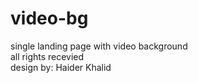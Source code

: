 # video-bg
single landing page with video background <br>
all rights recevied <br>
design by: Haider Khalid
